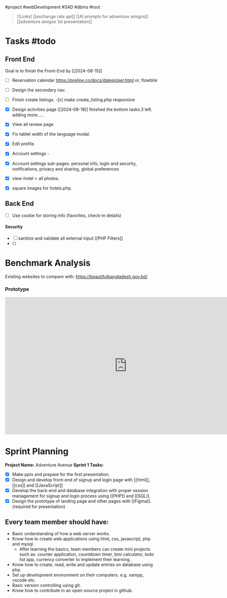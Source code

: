 #project #webDevelopment #SAD #dbms #root 

>[!Links]
>[[exchange rate api]]
>[[AI prompts for adventure amigos]]
>[[adventure amigos 1st presentation]]

# Tasks #todo 

## Front End

Goal is to finish the Front-End by [[2024-08-15]] 
- [ ] Reservation calendar
      https://preline.co/docs/datepicker.html
      or, flowbite
- [ ] Design the secondary nav.
- [ ] Finish create listings.
      -[x] make create_listing.php responsive
- [x] Design activities page
[[2024-08-18]] finished the bottom tasks.3 left. adding more.....
- [x] View all review page

- [x] Fix tablet width of the language modal.
- [x] Edit profile.
- [x] Account settings -  
- [x] Account settings sub-pages.
      personal info, login and security, notifications, privacy and sharing, global preferences
- [x] view-hotel > all photos.
- [x] square images for hotels.php.


## Back End
- [ ] Use cookie for storing info (favorites, check-in details)
#### Security
- [ ] sanitize and validate all external input
      [[PHP Filters]]
- [ ] 



# **Benchmark Analysis**

Existing websites to compare with:
https://beautifulbangladesh.gov.bd/

### **Prototype**
<iframe style="border: 1px solid rgba(0, 0, 0, 0.1);" width="800" height="450" src="https://www.figma.com/embed?embed_host=share&url=https%3A%2F%2Fwww.figma.com%2Fdesign%2FKGzx83c3lLMr3NKVizOC0v%2FAdventure-Amigos%3Ft%3DO2VvXIqrm4XPcViD-1" allowfullscreen></iframe>

# **Sprint Planning**
**Project Name:** Adventure Avenue
**Sprint 1 Tasks:**
- [x] Make pptx and prepare for the first presentation.
- [x] Design and develop front-end of signup and login page with [[html]], [[css]] and [[JavaScript]]
- [x] Develop the back-end and database integration with proper session management for signup and login process using [[PHP]] and [[SQL]].
- [x] Design the prototype of landing page and other pages with [[Figma]]. (required for presentation)

## **Every team member should have:**

- Basic understanding of how a web server works.
- Know how to create web applications using html, css, javascript, php and mysql.
	- After learning the basics, team members can create mini projects such as: counter application, countdown timer, bmi calculator, todo list app, currency converter to implement their learning.
- Know how to create, read, write and update entries on database using php.
- Set up development environment on their computers. e.g. xampp, vscode etc.
- Basic version controlling using git.
- Know how to contribute in an open-source project in github.